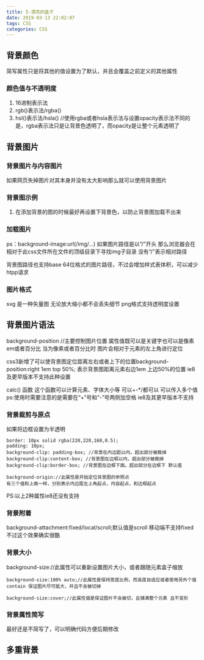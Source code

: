 ```yaml
---
title: 5-漂亮的盒子
date: 2019-03-13 22:02:07
tags: CSS
categories: CSS
---
```


## 背景颜色
 简写属性只是将其他的值设置为了默认，并且会覆盖之前定义的其他属性


### 颜色值与不透明度
1. 16进制表示法
2. rgb()表示法/rgba()
3. hsl()表示法/hsla()
//使用rgba或者hsla表示法与设置opacity表示法不同的是，rgba表示法只是让背景色透明了，而opacity是让整个元素透明了


## 背景图片

### 背景图片与内容图片
如果网页失掉图片对其本身并没有太大影响那么就可以使用背景图片

### 背景图示例
1. 在添加背景的图的时候最好再设置下背景色，以防止背景图加载不出来

### 加载图片
ps：background-image:url(/img/...) 如果图片路径是以“/”开头 那么浏览器会在相对于此css文件所在文件的顶级目录下寻找img子目录 没有“/”表示相对路径

背景图路径也支持base 64位格式的图片路径，不过会增加样式表体积，可以减少htpp请求

### 图片格式
svg 是一种矢量图 无论放大缩小都不会丢失细节 png格式支持透明度设置


## 背景图片语法
background-position //主要控制图片位置 属性值既可以是关键字也可以是像素em或者百分比 当为像素或者百分比时 图片会相对于元素的左上角进行定位

css3新增了可以使背景图定位距离左右或者上下的位置background-position:right 1em top 50%;  表示背景图距离元素右边1em 上边50%的位置 ie8及更早版本不支持此种设置

calc() 函数
这个函数可以计算元素、字体大小等 可以+-*/都可以 可以传入多个值
ps:使用时需要注意的是需要在“+”号和“-”号两侧加空格  ie8及其更早版本不支持

### 背景裁剪与原点
如果将边框设置为半透明
```
border: 10px solid rgba(220,220,160,0.5);
padding: 10px;
background-clip: padding-box; //背景在内边距以内，超出部分被裁掉
background-clip:content-box; //背景图在边框以内，超出部分被裁掉
background-clip:border-box; //背景图在边框下面。超出部分在边框下 默认值
```
```
background-origin://此属性是开始定位背景图的参照点
有三个值和上面一样，分别表示内边距左上角起点，内容起点，和边框起点
```
PS:以上2种属性ie8还没有支持

### 背景附着
background-attachment:fixed/local/scroll;默认值是scroll 移动端不支持fixed 不过这个效果确实很酷

### 背景大小
background-size://此属性可以重新设置图片大小，或者跟随元素盒子缩放
```
background-size:100% auto;//此属性是保持宽度比例，而高度自适应或者使用另外个值 contain 保证图片尽可能大，并且不会被切掉

background-size:cover;//此属性值是保证图片不会被切，且铺满整个元素 且不变形
```

### 背景属性简写
最好还是不简写了，可以明确代码方便后期修改

## 多重背景




